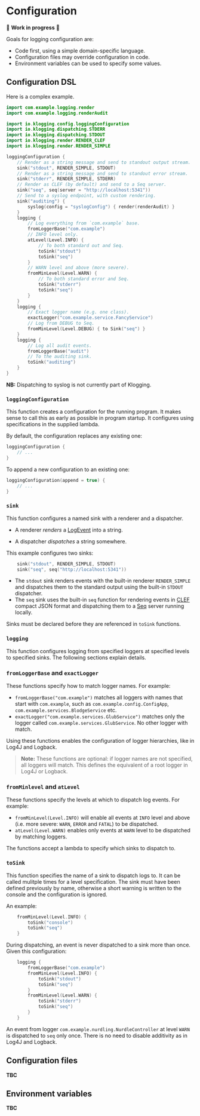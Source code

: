 # Configuration

🚧 **Work in progress** 🚧

Goals for logging configuration are:

- Code first, using a simple domain-specific language.
- Configuration files may override configuration in code.
- Environment variables can be used to specify some values.

## Configuration DSL

Here is a complex example.

```kotlin
import com.example.logging.render
import com.example.logging.renderAudit

import io.klogging.config.loggingConfiguration
import io.klogging.dispatching.STDERR
import io.klogging.dispatching.STDOUT
import io.klogging.render.RENDER_CLEF
import io.klogging.render.RENDER_SIMPLE

loggingConfiguration {
    // Render as a string message and send to standout output stream.
    sink("stdout", RENDER_SIMPLE, STDOUT)
    // Render as a string message and send to standout error stream.
    sink("stderr", RENDER_SIMPLE, STDERR)
    // Render as CLEF (by default) and send to a Seq server.
    sink("seq", seq(server = "http://localhost:5341"))
    // Send to a syslog endpoint, with custom rendering.
    sink("auditing") {
        syslog(config = "syslogConfig") { render(renderAudit) }
    }
    logging {
        // Log everything from `com.example` base.
        fromLoggerBase("com.example")
        // INFO level only.
        atLevel(Level.INFO) {
            // To both standard out and Seq.
            toSink("stdout")
            toSink("seq")
        }
        // WARN level and above (more severe).
        fromMinLevel(Level.WARN) {
            // To both standard error and Seq.
            toSink("stderr")
            toSink("seq")
        }
    }
    logging {
        // Exact logger name (e.g. one class).
        exactLogger("com.example.service.FancyService")
        // Log from DEBUG to Seq.
        fromMinLevel(Level.DEBUG) { to Sink("seq") }
    }
    logging {
        // Log all audit events.
        fromLoggerBase("audit")
        // To the auditing sink.
        toSink("auditing")
    }
}
```

**NB:** Dispatching to syslog is not currently part of Klogging.

### `loggingConfiguration`

This function creates a configuration for the running program. It makes sense to call this as early as
possible in program startup. It configures using specifications in the supplied lambda.

By default, the configuration replaces any existing one:

```kotlin
loggingConfiguration {
    // ...
}
```

To append a new configuration to an existing one:

```kotlin
loggingConfiguration(append = true) {
    // ...
}
```

### `sink`

This function configures a named sink with a renderer and a dispatcher.

- A renderer _renders_ a [LogEvent](../src/commonMain/kotlin/io/klogging/events/LogEvent.kt)
into a string.

- A dispatcher _dispatches_ a string somewhere.

This example configures two sinks:

```kotlin
    sink("stdout", RENDER_SIMPLE, STDOUT)
    sink("seq", seq("http://localhost:5341"))
```

- The `stdout` sink renders events with the built-in renderer `RENDER_SIMPLE` and dispatches them
  to the standard output using the built-in `STDOUT` dispatcher.
- The `seq` sink uses the built-in `seq` function for rendering events in
  [CLEF](https://docs.datalust.co/docs/posting-raw-events#compact-json-format) compact JSON format and
  dispatching them to a [Seq](https://datalust.co/seq) server running locally.

Sinks must be declared before they are referenced in `toSink` functions.

### `logging`

This function configures logging from specified loggers at specified levels to specified
sinks. The following sections explain details.

### `fromLoggerBase` and `exactLogger`

These functions specify how to match logger names. For example:

- `fromLoggerBase("com.example")` matches all loggers with names that start with `com.example`, such
  as `com.example.config.ConfigApp`, `com.example.services.BlodgeService` etc.
- `exactLogger("com.example.services.GlubService")` matches only the logger called
  `com.example.services.GlubService`. No other logger with match.

Using these functions enables the configuration of logger hierarchies, like in Log4J and Logback.

> **Note:** These functions are optional: if logger names are not specified, all loggers will match.
> This defines the equivalent of a root logger in Log4J or Logback.

### `fromMinlevel` and `atLevel`

These functions specify the levels at which to dispatch log events. For example:

- `fromMinLevel(Level.INFO)` will enable all events at `INFO` level and above (i.e. more severe:
  `WARN`, `ERROR` and `FATAL`) to be dispatched.
- `atLevel(Level.WARN)` enables only events at `WARN` level to be dispatched by matching loggers.

The functions accept a lambda to specify which sinks to dispatch to.

### `toSink`

This function specifies the name of a sink to dispatch logs to. It can be called mulitple times for
a level specification. The sink must have been defined previously by name, otherwise a short warning
is written to the console and the configuration is ignored.

An example:

```kotlin
    fromMinLevel(Level.INFO) {
        toSink("console")
        toSink("seq")
    }
```

During dispatching, an event is never dispatched to a sink more than once. Given this configuration:

```kotlin
    logging {
        fromLoggerBase("com.example")
        fromMinLevel(Level.INFO) {
            toSink("stdout")
            toSink("seq")
        }
        fromMinLevel(Level.WARN) {
            toSink("stderr")
            toSink("seq")
        }
    }
```

An event from logger `com.example.nurdling.NurdleController` at level `WARN` is dispatched to `seq` only once.
There is no need to disable additivity as in Log4J and Logback.

## Configuration files

**TBC**

## Environment variables

**TBC**
